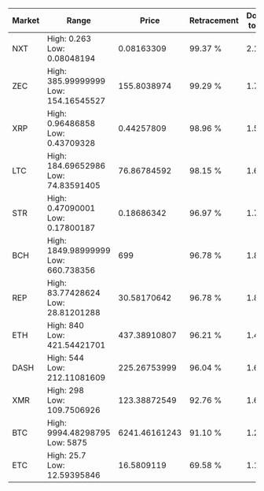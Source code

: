 | Market | Range | Price| Retracement | Doubles to 50% |
| --- | --- | --- | --- | --- |
| NXT | High: 0.263<br />Low: 0.08048194 | 0.08163309 | 99.37 % | 2.10 |
| ZEC | High: 385.99999999<br />Low: 154.16545527 | 155.8038974 | 99.29 % | 1.73 |
| XRP | High: 0.96486858<br />Low: 0.43709328 | 0.44257809 | 98.96 % | 1.58 |
| LTC | High: 184.69652986<br />Low: 74.83591405 | 76.86784592 | 98.15 % | 1.69 |
| STR | High: 0.47090001<br />Low: 0.17800187 | 0.18686342 | 96.97 % | 1.74 |
| BCH | High: 1849.98999999<br />Low: 660.738356 | 699 | 96.78 % | 1.80 |
| REP | High: 83.77428624<br />Low: 28.81201288 | 30.58170642 | 96.78 % | 1.84 |
| ETH | High: 840<br />Low: 421.54421701 | 437.38910807 | 96.21 % | 1.44 |
| DASH | High: 544<br />Low: 212.11081609 | 225.26753999 | 96.04 % | 1.68 |
| XMR | High: 298<br />Low: 109.7506926 | 123.38872549 | 92.76 % | 1.65 |
| BTC | High: 9994.48298795<br />Low: 5875 | 6241.46161243 | 91.10 % | 1.27 |
| ETC | High: 25.7<br />Low: 12.59395846 | 16.5809119 | 69.58 % | 1.15 |
